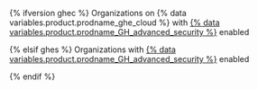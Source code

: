 {% ifversion ghec %}
Organizations on {% data variables.product.prodname_ghe_cloud %} with [{% data variables.product.prodname_GH_advanced_security %}](/get-started/learning-about-github/about-github-advanced-security) enabled

{% elsif ghes %}
Organizations with [{% data variables.product.prodname_GH_advanced_security %}](/get-started/learning-about-github/about-github-advanced-security) enabled

{% endif %}
